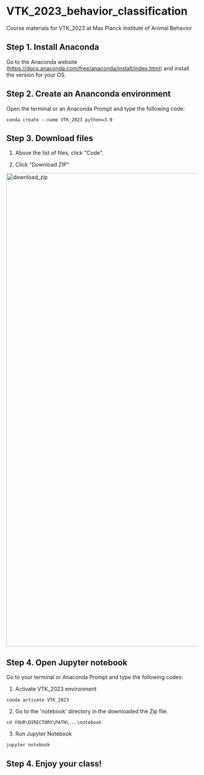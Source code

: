 # VTK_2023_behavior_classification
Course materials for VTK_2023 at Max Planck Institute of Animal Behavior

## Step 1. Install Anaconda
Go to the Anaconda website (https://docs.anaconda.com/free/anaconda/install/index.html) and install the version for your OS.

## Step 2. Create an Ananconda environment
Open the terminal or an Anaconda Prompt and type the following code:
```
conda create --name VTK_2023 python=3.9
```
## Step 3. Download files
1. Above the list of files, click "Code".

2. Click "Download ZIP"

<img width="1245" alt="download_zip" src="https://user-images.githubusercontent.com/57804714/233940633-6a936ea0-2fdb-4f27-b85d-b4c20e085064.png">

## Step 4. Open Jupyter notebook
Go to your terminal or Anaconda Prompt and type the following codes:

1. Activate VTK_2023 environment
```
conda activate VTK_2023
```
2. Go to the 'notebook' directory in the downloaded the Zip file.
```
cd YOUR\DIRECTORY\PATH\...\notebook
```
3. Run Jupyter Notebook
```
jupyter notebook
```

## Step 4. Enjoy your class!
